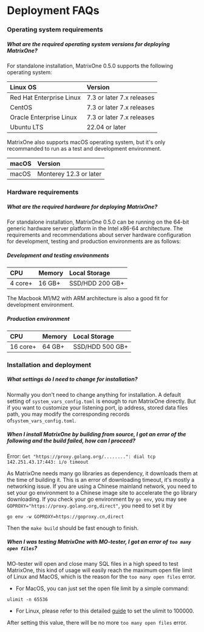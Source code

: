 
# Deployment FAQs

### Operating system requirements

##### What are the required operating system versions for deploying MatrixOne?

For standalone installation, MatrixOne 0.5.0 supports the following operating system:

| Linux OS                 | Version                   |
| :----------------------- | :------------------------ |
| Red Hat Enterprise Linux | 7.3 or later 7.x releases |
| CentOS                   | 7.3 or later 7.x releases |
| Oracle Enterprise Linux  | 7.3 or later 7.x releases |
| Ubuntu LTS               | 22.04 or later            |

MatrixOne also supports macOS operating system, but it's only recommanded to run as a test and development environment.

| macOS | Version                |
| :---- | :--------------------- |
| macOS | Monterey 12.3 or later |

### Hardware requirements

##### What are the required hardware for deploying MatrixOne?

For standalone installation, MatrixOne 0.5.0 can be running on the 64-bit generic hardware server platform in the Intel x86-64 architecture. The requirements and recommendations about server hardware configuration for development, testing and production environments are as follows:

##### Development and testing environments

| CPU     | Memory | Local Storage   |
| :------ | :----- | :-------------- |
| 4 core+ | 16 GB+ | SSD/HDD 200 GB+ |

The Macbook M1/M2 with ARM architecture is also a good fit for development environment. 

##### Production environment

| CPU      | Memory | Local Storage   |
| :------- | :----- | :-------------- |
| 16 core+ | 64 GB+ | SSD/HDD 500 GB+ |

### Installation and deployment

##### What settings do I need to change for installation?

Normally you don't need to change anything for installation. A default setting of `system_vars_config.toml` is enough to run MatrixOne directly. But if you want to customize your listening port, ip address, stored data files path, you may modify the corresponding records of`system_vars_config.toml`.

##### When I install MatrixOne by building from source, I got an error of the following and the build failed, how can I proceed?

Error: `Get "https://proxy.golang.org/........": dial tcp 142.251.43.17:443: i/o timeout`

As MatrixOne needs many go libraries as dependency, it downloads them at the time of building it. This is an error of downloading timeout, it's mostly a networking issue. If you are using a Chinese mainland network, you need to set your go environment to a Chinese image site to accelerate the go library downloading. If you check your go environment by `go env`, you may see  `GOPROXY="https://proxy.golang.org,direct"`, you need to set it by 

```
go env -w GOPROXY=https://goproxy.cn,direct
```

Then the `make build` should be fast enough to finish.

##### When I was testing MatrixOne with MO-tester, I got an error of `too many open files`?

MO-tester will open and close many SQL files in a high speed to test MatrixOne, this kind of usage will easily reach the maximum open file limit of Linux and MacOS, which is the reason for the `too many open files` error.

* For MacOS, you can just set the open file limit by a simple command:

```
ulimit -n 65536
```

* For Linux, please refer to this detailed [guide](https://www.linuxtechi.com/set-ulimit-file-descriptors-limit-linux-servers/) to set the ulimit to 100000.

After setting this value, there will be no more `too many open files` error.

